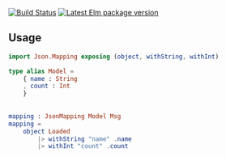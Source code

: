 [![Build Status](https://travis-ci.org/avh4/elm-json-mapping.svg?branch=master)](https://travis-ci.org/avh4/elm-json-mapping)
[![Latest Elm package version](https://img.shields.io/elm-package/v/avh4/elm-json-mapping.svg?label=elm)][elm-package]


[Elm]: https://elm-lang.org/
[elm-package]: https://package.elm-lang.org/packages/avh4/elm-json-mapping/latest/


## Usage

```elm
import Json.Mapping exposing (object, withString, withInt)

type alias Model =
    { name : String
    , count : Int
    }
    
    
mapping : JsonMapping Model Msg
mapping =
    object Loaded
        |> withString "name" .name
        |> withInt "count" .count
```

